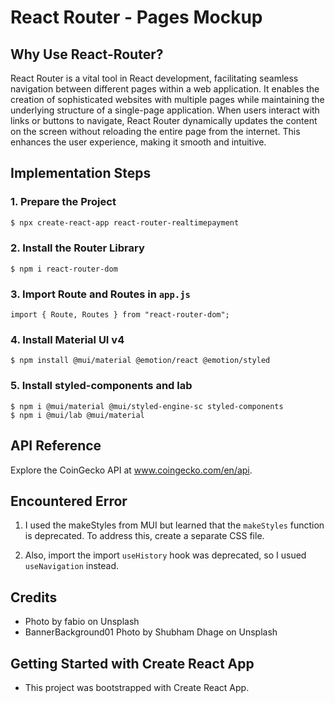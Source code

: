 # React Router - Pages Mockup

## Why Use React-Router?

React Router is a vital tool in React development, facilitating seamless navigation between different pages within a web application. It enables the creation of sophisticated websites with multiple pages while maintaining the underlying structure of a single-page application. When users interact with links or buttons to navigate, React Router dynamically updates the content on the screen without reloading the entire page from the internet. This enhances the user experience, making it smooth and intuitive.

## Implementation Steps

### 1. Prepare the Project

```bash
$ npx create-react-app react-router-realtimepayment
```

### 2. Install the Router Library

```
$ npm i react-router-dom
```

### 3. Import Route and Routes in `app.js`

```
import { Route, Routes } from "react-router-dom";
```

### 4. Install Material UI v4

```
$ npm install @mui/material @emotion/react @emotion/styled
```

### 5. Install styled-components and lab

```
$ npm i @mui/material @mui/styled-engine-sc styled-components
$ npm i @mui/lab @mui/material
```

## API Reference

Explore the CoinGecko API at www.coingecko.com/en/api.

## Encountered Error

1. I used the makeStyles from MUI but learned that the `makeStyles` function is deprecated. To address this, create a separate CSS file.

2. Also, import the import `useHistory` hook was deprecated, so I usued `useNavigation` instead.

## Credits

- Photo by fabio on Unsplash
- BannerBackground01 Photo by Shubham Dhage on Unsplash

## Getting Started with Create React App

- This project was bootstrapped with Create React App.
